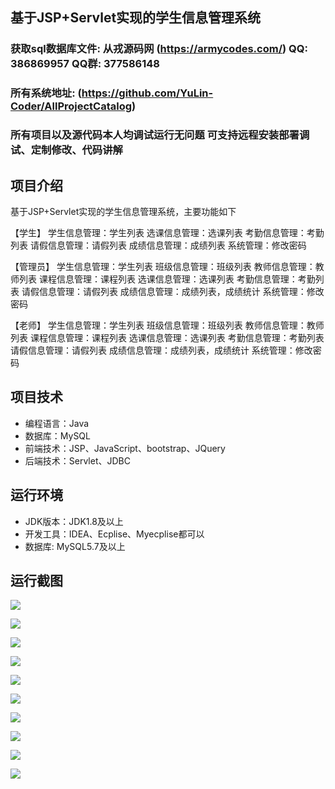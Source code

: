 ## 基于JSP+Servlet实现的学生信息管理系统

###  获取sql数据库文件: 从戎源码网 (https://armycodes.com/) QQ: 386869957 QQ群: 377586148
###  所有系统地址: (https://github.com/YuLin-Coder/AllProjectCatalog) 
###  所有项目以及源代码本人均调试运行无问题 可支持远程安装部署调试、定制修改、代码讲解

## 项目介绍
基于JSP+Servlet实现的学生信息管理系统，主要功能如下

【学生】
学生信息管理：学生列表
选课信息管理：选课列表
考勤信息管理：考勤列表
请假信息管理：请假列表
成绩信息管理：成绩列表
系统管理：修改密码

【管理员】
学生信息管理：学生列表
班级信息管理：班级列表
教师信息管理：教师列表
课程信息管理：课程列表
选课信息管理：选课列表
考勤信息管理：考勤列表
请假信息管理：请假列表
成绩信息管理：成绩列表，成绩统计
系统管理：修改密码

【老师】
学生信息管理：学生列表
班级信息管理：班级列表
教师信息管理：教师列表
课程信息管理：课程列表
选课信息管理：选课列表
考勤信息管理：考勤列表
请假信息管理：请假列表
成绩信息管理：成绩列表，成绩统计
系统管理：修改密码

## 项目技术
- 编程语言：Java
- 数据库：MySQL
- 前端技术：JSP、JavaScript、bootstrap、JQuery
- 后端技术：Servlet、JDBC

## 运行环境
- JDK版本：JDK1.8及以上
- 开发工具：IDEA、Ecplise、Myecplise都可以
- 数据库: MySQL5.7及以上

## 运行截图
![](screenshot/1.png)

![](screenshot/2.png)

![](screenshot/3.png)

![](screenshot/4.png)

![](screenshot/5.png)

![](screenshot/6.png)

![](screenshot/7.png)

![](screenshot/8.png)

![](screenshot/9.png)

![](screenshot/10.png)
